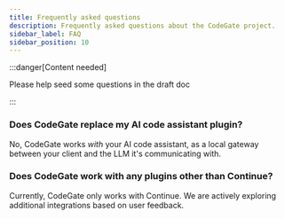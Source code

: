 ```yaml
---
title: Frequently asked questions
description: Frequently asked questions about the CodeGate project.
sidebar_label: FAQ
sidebar_position: 10
---
```


:::danger[Content needed]

Please help seed some questions in the draft doc

:::

### Does CodeGate replace my AI code assistant plugin?

No, CodeGate works _with_ your AI code assistant, as a local gateway between
your client and the LLM it's communicating with.

### Does CodeGate work with any plugins other than Continue?

Currently, CodeGate only works with Continue. We are actively exploring
additional integrations based on user feedback.
